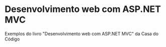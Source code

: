 # Desenvolvimento web com ASP.NET MVC
Exemplos do livro "Desenvolvimento web com ASP.NET MVC" da Casa do Código
